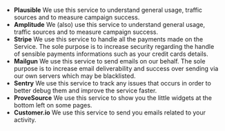 * **Plausible**
  We use this service to understand general usage, traffic sources and to measure campaign success.
* **Amplitude**
  We (also) use this service to understand general usage, traffic sources and to measure campaign success.
* **Stripe**
  We use this service to handle all the payments made on the Service. The sole purpose is to increase security regarding the handle of sensible payments informations such as your credit cards details.
* **Mailgun**
  We use this service to send emails on our behalf. The sole purpose is to increase email deliverability and success over sending via our own servers which may be blacklisted.
* **Sentry**
  We use this service to track any issues that occurs in order to better debug them and improve the service faster.
* **ProveSource**
  We use this service to show you the little widgets at the bottom left on some pages.
* **Customer.io**
  We use this service to send you emails related to your activity.

